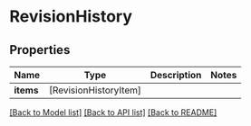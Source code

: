 # RevisionHistory

## Properties
Name | Type | Description | Notes
------------ | ------------- | ------------- | -------------
**items** | [RevisionHistoryItem] |  | 

[[Back to Model list]](../README.md#documentation-for-models) [[Back to API list]](../README.md#documentation-for-api-endpoints) [[Back to README]](../README.md)


